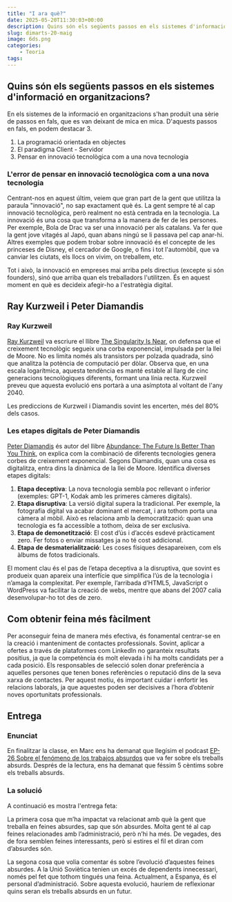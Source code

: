 ```yaml
---
title: "I ara què?"
date: 2025-05-20T11:30:03+00:00
description: Quins són els següents passos en els sistemes d'informació en organitzacions?
slug: dimarts-20-maig
image: 6ds.png
categories:
    - Teoria
tags:
---
```


## Quins són els següents passos en els sistemes d'informació en organitzacions?
En els sistemes de la informació en organitzacions s'han produït una sèrie de passos en fals, que es van deixant de mica en mica. D'aquests passos en fals, en podem destacar 3.
1. La programació orientada en objectes
2. El paradigma Client - Servidor
3. Pensar en innovació tecnològica com a una nova tecnologia

### L'error de pensar en innovació tecnològica com a una nova tecnologia
Centrant-nos en aquest últim, veiem que gran part de la gent que utilitza la paraula "innovació", no sap exactament què és. La gent sempre té al cap innovació tecnològica, però realment no està centrada en la tecnologia. La innovació és una cosa que transforma a la manera de fer de les persones. Per exemple, Bola de Drac va ser una innovació per als catalans. Va fer que la gent jove vitagés al Japó, quan abans ningú se li passava pel cap anar-hi. Altres exemples que podem trobar sobre innovació és el concepte de les princeses de Disney, el cercador de Google, o fins i tot l'automòbil, que va canviar les ciutats, els llocs on vivim, on treballem, etc.

Tot i això, la innovació en empreses mai arriba pels directius (excepte si són founders), sinó que arriba quan els treballadors l'utilitzen. És en aquest moment en què es decideix afegir-ho a l'estratègia digital.

## Ray Kurzweil i Peter Diamandis
### Ray Kurzweil
[Ray Kurzweil](https://en.wikipedia.org/wiki/Ray_Kurzweil) va escriure el llibre [The Singularity Is Near](https://en.wikipedia.org/wiki/The_Singularity_Is_Near), on defensa que el creixement tecnològic segueix una corba exponencial, impulsada per la llei de Moore. No es limita només als transistors per polzada quadrada, sinó que analitza la potència de computació per dòlar. Observa que, en una escala logarítmica, aquesta tendència es manté estable al llarg de cinc generacions tecnològiques diferents, formant una línia recta. Kurzweil preveu que aquesta evolució ens portarà a una asímptota al voltant de l'any 2040.

Les prediccions de Kurzweil i Diamandis sovint les encerten, més del 80% dels casos.

### Les etapes digitals de Peter Diamandis
[Peter Diamandis](https://en.wikipedia.org/wiki/Peter_Diamandis) és autor del llibre [Abundance: The Future Is Better Than You Think](https://en.wikipedia.org/wiki/Abundance:_The_Future_Is_Better_Than_You_Think), on explica com la combinació de diferents tecnologies genera corbes de creixement exponencial. Segons Diamandis, quan una cosa es digitalitza, entra dins la dinàmica de la llei de Moore. Identifica diverses etapes digitals:

1. **Etapa deceptiva**: La nova tecnologia sembla poc rellevant o inferior (exemples: GPT-1, Kodak amb les primeres càmeres digitals).
2. **Etapa disruptiva**: La versió digital supera la tradicional. Per exemple, la fotografia digital va acabar dominant el mercat, i ara tothom porta una càmera al mòbil. Això es relaciona amb la democratització: quan una tecnologia es fa accessible a tothom, deixa de ser exclusiva.
3. **Etapa de demonetització**: El cost d’ús i d’accés esdevé pràcticament zero. Fer fotos o enviar missatges ja no té cost addicional.
4. **Etapa de desmaterialització**: Les coses físiques desapareixen, com els àlbums de fotos tradicionals.

El moment clau és el pas de l’etapa deceptiva a la disruptiva, que sovint es produeix quan apareix una interfície que simplifica l’ús de la tecnologia i n’amaga la complexitat. Per exemple, l’arribada d’HTML5, JavaScript o WordPress va facilitar la creació de webs, mentre que abans del 2007 calia desenvolupar-ho tot des de zero.


## Com obtenir feina més fàcilment
Per aconseguir feina de manera més efectiva, és fonamental centrar-se en la creació i manteniment de contactes professionals. Sovint, aplicar a ofertes a través de plataformes com LinkedIn no garanteix resultats positius, ja que la competència és molt elevada i hi ha molts candidats per a cada posició. Els responsables de selecció solen donar preferència a aquelles persones que tenen bones referències o reputació dins de la seva xarxa de contactes. Per aquest motiu, és important cuidar i enfortir les relacions laborals, ja que aquestes poden ser decisives a l’hora d’obtenir noves oportunitats professionals.

## Entrega
### Enunciat
En finalitzar la classe, en Marc ens ha demanat que llegísim el podcast [EP-26 Sobre el fenómeno de los trabajos absurdos](https://cabalgaelcometa.com/ep-26-sobre-el-fenomeno-de-los-trabajos-absurdos/) que va fer sobre els treballs absurds. Després de la lectura, ens ha demanat que féssim 5 cèntims sobre els treballs absurds.

### La solució
A continuació es mostra l'entrega feta:

La primera cosa que m’ha impactat va relacionat amb què la gent que treballa en feines absurdes, sap que són absurdes. Molta gent té al cap feines relacionades amb l’administració, però n’hi ha més. De vegades, des de fora semblen feines interessants, però si estires el fil et diran com d’absurdes són. 

La segona cosa que volia comentar és sobre l’evolució d’aquestes feines absurdes. A la Unió Soviètica tenien un excés de dependents innecessari, només pel fet que tothom tingués una feina. Actualment, a Espanya, és el personal d’administració. Sobre aquesta evolució, hauríem de reflexionar quins seran els treballs absurds en un futur.